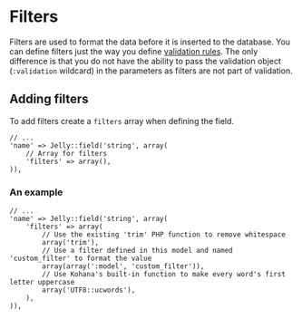 # Filters

Filters are used to format the data before it is inserted to the database. You can define filters just the way you
define [validation rules](../jelly/validation). The only difference is that you do not have the ability to pass the
validation object (`:validation` wildcard) in the parameters as filters are not part of validation.

## Adding filters
To add filters create a `filters` array when defining the field.

	// ...
	'name' => Jelly::field('string', array(
		// Array for filters
		'filters' => array(),
	)),

### An example

	// ...
	'name' => Jelly::field('string', array(
		'filters' => array(
			// Use the existing 'trim' PHP function to remove whitespace
			array('trim'),
			// Use a filter defined in this model and named 'custom_filter' to format the value
			array(array(':model', 'custom_filter')),
			// Use Kohana's built-in function to make every word's first letter uppercase
			array('UTF8::ucwords'),
		),
	)),